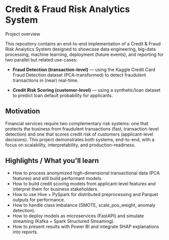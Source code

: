 # Credit & Fraud Risk Analytics System
Project overview

This repository contains an end-to-end implementation of a Credit & Fraud Risk Analytics System designed to showcase data engineering, big-data processing, machine learning, deployment (future events), and reporting for two parallel but related use-cases:

- **Fraud Detection (transaction-level)** — using the Kaggle Credit Card Fraud Detection dataset (PCA-transformed) to detect fraudulent transactions in (near) real-time.

- **Credit Risk Scoring (customer-level)** — using a synthetic/loan dataset to predict loan default probability for applicants.

## Motivation

Financial services require two complementary risk systems: one that protects the business from fraudulent transactions (fast, transaction-level detection) and one that scores credit risk of customers (applicant-level decisions). This project demonstrates both systems, end-to-end, with a focus on scalability, interpretability, and production-readiness.

## Highlights / What you'll learn
- How to process anonymized high-dimensional transactional data (PCA features) and still build performant models.
- How to build credit scoring models from applicant-level features and interpret them for business stakeholders.
- How to use Hive + PySpark for distributed preprocessing and Parquet outputs for performance.
- How to handle class imbalance (SMOTE, scale_pos_weight, anomaly detection).
- How to deploy models as microservices (FastAPI) and simulate streaming (Kafka + Spark Structured Streaming).
- How to present results with Power BI and integrate SHAP explanations into reports.
